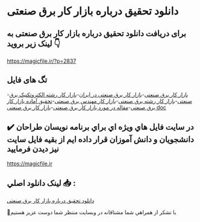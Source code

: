 # دانلود تحقیق درباره بازار کار برق صنعتی

## برای دریافت دانلود تحقیق درباره بازار کار برق صنعتی به لینک زیر بروید 👇

https://magicfile.ir/?p=2837

## تگ های فایل

-[بازار کار برق صنعتی](https://magicfile.ir/product/%d8%aa%d8%ad%d9%82%d9%8a%d9%82-%d8%af%d8%b1%d8%a8%d8%a7%d8%b1%d9%87%d8%a8%d8%a7%d8%b2%d8%a7%d8%b1-%d9%83%d8%a7%d8%b1-%d8%a8%d8%b1%d9%82-%d8%b5%d9%86%d8%b9%d8%aa%db%8c/)-[بازار کار برق صنعتی در ایران](https://magicfile.ir/product/%d8%aa%d8%ad%d9%82%d9%8a%d9%82-%d8%af%d8%b1%d8%a8%d8%a7%d8%b1%d9%87%d8%a8%d8%a7%d8%b2%d8%a7%d8%b1-%d9%83%d8%a7%d8%b1-%d8%a8%d8%b1%d9%82-%d8%b5%d9%86%d8%b9%d8%aa%db%8c/)-[بازار کار رشته الکتروتکنیک برق صنعتی](https://magicfile.ir/product/%d8%aa%d8%ad%d9%82%d9%8a%d9%82-%d8%af%d8%b1%d8%a8%d8%a7%d8%b1%d9%87%d8%a8%d8%a7%d8%b2%d8%a7%d8%b1-%d9%83%d8%a7%d8%b1-%d8%a8%d8%b1%d9%82-%d8%b5%d9%86%d8%b9%d8%aa%db%8c/)-[بازار کار رشته برق صنعتی](https://magicfile.ir/product/%d8%aa%d8%ad%d9%82%d9%8a%d9%82-%d8%af%d8%b1%d8%a8%d8%a7%d8%b1%d9%87%d8%a8%d8%a7%d8%b2%d8%a7%d8%b1-%d9%83%d8%a7%d8%b1-%d8%a8%d8%b1%d9%82-%d8%b5%d9%86%d8%b9%d8%aa%db%8c/)-[بازار کار مهندس برق صنعتی](https://magicfile.ir/product/%d8%aa%d8%ad%d9%82%d9%8a%d9%82-%d8%af%d8%b1%d8%a8%d8%a7%d8%b1%d9%87%d8%a8%d8%a7%d8%b2%d8%a7%d8%b1-%d9%83%d8%a7%d8%b1-%d8%a8%d8%b1%d9%82-%d8%b5%d9%86%d8%b9%d8%aa%db%8c/)-[تحقیق آماده بازار كار برق صنعتی](https://magicfile.ir/product/%d8%aa%d8%ad%d9%82%d9%8a%d9%82-%d8%af%d8%b1%d8%a8%d8%a7%d8%b1%d9%87%d8%a8%d8%a7%d8%b2%d8%a7%d8%b1-%d9%83%d8%a7%d8%b1-%d8%a8%d8%b1%d9%82-%d8%b5%d9%86%d8%b9%d8%aa%db%8c/)-[مقاله در مورد بازار كار برق صنعتی](https://magicfile.ir/product/%d8%aa%d8%ad%d9%82%d9%8a%d9%82-%d8%af%d8%b1%d8%a8%d8%a7%d8%b1%d9%87%d8%a8%d8%a7%d8%b2%d8%a7%d8%b1-%d9%83%d8%a7%d8%b1-%d8%a8%d8%b1%d9%82-%d8%b5%d9%86%d8%b9%d8%aa%db%8c/)-[بازار كار برق صنعتی doc](https://magicfile.ir/product/%d8%aa%d8%ad%d9%82%d9%8a%d9%82-%d8%af%d8%b1%d8%a8%d8%a7%d8%b1%d9%87%d8%a8%d8%a7%d8%b2%d8%a7%d8%b1-%d9%83%d8%a7%d8%b1-%d8%a8%d8%b1%d9%82-%d8%b5%d9%86%d8%b9%d8%aa%db%8c/)

## ✔️ در سايت فايل هاي ويژه اي براي برنامه نويسان طراحان دانشجويان و دانش آموزان قرار داده ايم از بقيه فايل سايت نيز ديدن فرماييد

https://magicfile.ir


## لينک دانلود اصلي 📥 :

[دانلود تحقیق درباره بازار کار برق صنعتی](https://magicfile.ir/product/%d8%aa%d8%ad%d9%82%d9%8a%d9%82-%d8%af%d8%b1%d8%a8%d8%a7%d8%b1%d9%87%d8%a8%d8%a7%d8%b2%d8%a7%d8%b1-%d9%83%d8%a7%d8%b1-%d8%a8%d8%b1%d9%82-%d8%b5%d9%86%d8%b9%d8%aa%db%8c/) 


🙏با تشکر از همراهي شما مشتاقانه در وبسایت منتظر شما دوست عزیز هستیم

